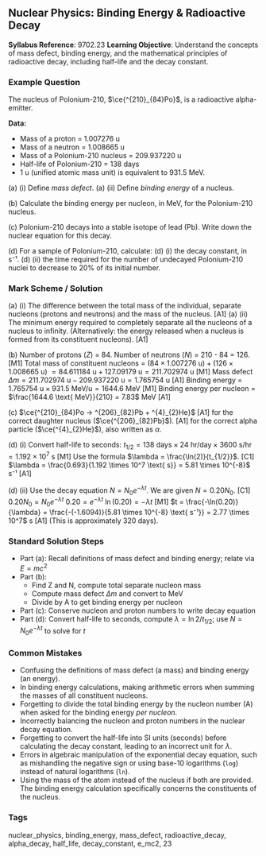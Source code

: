 ## Nuclear Physics: Binding Energy & Radioactive Decay

**Syllabus Reference**: 9702.23
**Learning Objective**: Understand the concepts of mass defect, binding energy, and the mathematical principles of radioactive decay, including half-life and the decay constant.

### Example Question
The nucleus of Polonium-210, $\ce{^{210}_{84}Po}$, is a radioactive alpha-emitter.

**Data:**
- Mass of a proton = 1.007276 u
- Mass of a neutron = 1.008665 u
- Mass of a Polonium-210 nucleus = 209.937220 u
- Half-life of Polonium-210 = 138 days
- 1 u (unified atomic mass unit) is equivalent to 931.5 MeV.

(a) (i) Define *mass defect*.
(a) (ii) Define *binding energy* of a nucleus.

(b) Calculate the binding energy per nucleon, in MeV, for the Polonium-210 nucleus.

(c) Polonium-210 decays into a stable isotope of lead (Pb). Write down the nuclear equation for this decay.

(d) For a sample of Polonium-210, calculate:
(d) (i) the decay constant, in s⁻¹.
(d) (ii) the time required for the number of undecayed Polonium-210 nuclei to decrease to 20% of its initial number.

### Mark Scheme / Solution
(a) (i) The difference between the total mass of the individual, separate nucleons (protons and neutrons) and the mass of the nucleus. [A1]
(a) (ii) The minimum energy required to completely separate all the nucleons of a nucleus to infinity. (Alternatively: the energy released when a nucleus is formed from its constituent nucleons). [A1]

(b) Number of protons ($Z$) = 84. Number of neutrons ($N$) = 210 - 84 = 126. [M1]
Total mass of constituent nucleons = ($84 \times 1.007276 \text{ u}) + (126 \times 1.008665 \text{ u})$
$= 84.611184 \text{ u} + 127.09179 \text{ u} = 211.702974 \text{ u}$ [M1]
Mass defect $\Delta m = 211.702974 \text{ u} - 209.937220 \text{ u} = 1.765754 \text{ u}$ [A1]
Binding energy = $1.765754 \text{ u} \times 931.5 \text{ MeV/u} = 1644.6$ MeV [M1]
Binding energy per nucleon = $\frac{1644.6 \text{ MeV}}{210} = 7.83$ MeV [A1]

(c) $\ce{^{210}_{84}Po -> ^{206}_{82}Pb + ^{4}_{2}He}$
[A1] for the correct daughter nucleus ($\ce{^{206}_{82}Pb}$).
[A1] for the correct alpha particle ($\ce{^{4}_{2}He}$), also written as $\alpha$.

(d) (i) Convert half-life to seconds:
$t_{1/2} = 138 \text{ days} \times 24 \text{ hr/day} \times 3600 \text{ s/hr} = 1.192 \times 10^7$ s [M1]
Use the formula $\lambda = \frac{\ln(2)}{t_{1/2}}$. [C1]
$\lambda = \frac{0.693}{1.192 \times 10^7 \text{ s}} = 5.81 \times 10^{-8}$ s⁻¹ [A1]

(d) (ii) Use the decay equation $N = N_0 e^{-\lambda t}$. We are given $N = 0.20 N_0$. [C1]
$0.20 N_0 = N_0 e^{-\lambda t}$
$0.20 = e^{-\lambda t}$
$\ln(0.20) = -\lambda t$ [M1]
$t = \frac{-\ln(0.20)}{\lambda} = \frac{-(-1.6094)}{5.81 \times 10^{-8} \text{ s⁻¹}} = 2.77 \times 10^7$ s [A1]
(This is approximately 320 days).

### Standard Solution Steps
- Part (a): Recall definitions of mass defect and binding energy; relate via $E=mc^2$
- Part (b):
  - Find Z and N, compute total separate nucleon mass
  - Compute mass defect $\Delta m$ and convert to MeV
  - Divide by A to get binding energy per nucleon
- Part (c): Conserve nucleon and proton numbers to write decay equation
- Part (d): Convert half-life to seconds, compute $\lambda=\ln 2 / t_{1/2}$; use $N=N_0 e^{-\lambda t}$ to solve for $t$

### Common Mistakes
- Confusing the definitions of mass defect (a mass) and binding energy (an energy).
- In binding energy calculations, making arithmetic errors when summing the masses of all constituent nucleons.
- Forgetting to divide the total binding energy by the nucleon number (A) when asked for the binding energy *per nucleon*.
- Incorrectly balancing the nucleon and proton numbers in the nuclear decay equation.
- Forgetting to convert the half-life into SI units (seconds) before calculating the decay constant, leading to an incorrect unit for $\lambda$.
- Errors in algebraic manipulation of the exponential decay equation, such as mishandling the negative sign or using base-10 logarithms (`log`) instead of natural logarithms (`ln`).
- Using the mass of the atom instead of the nucleus if both are provided. The binding energy calculation specifically concerns the constituents of the nucleus.

### Tags
nuclear_physics, binding_energy, mass_defect, radioactive_decay, alpha_decay, half_life, decay_constant, e_mc2, 23
